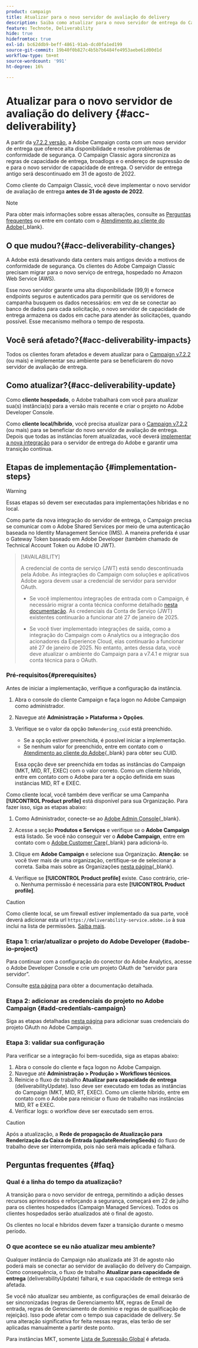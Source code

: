 ```yaml
---
product: campaign
title: Atualizar para o novo servidor de avaliação do delivery
description: Saiba como atualizar para o novo servidor de entrega do Campaign
feature: Technote, Deliverability
hide: true
hidefromtoc: true
exl-id: bc62ddb9-beff-4861-91ab-dcd0fa1ed199
source-git-commit: 19b40f0b827c4b5b7b6484fe4953aebe61d00d1d
workflow-type: tm+mt
source-wordcount: '991'
ht-degree: 16%

---
```


# Atualizar para o novo servidor de avaliação do delivery {#acc-deliverability}

A partir da [v7.2.2 versão](../../rn/using/latest-release.md#release-7-2-2), a Adobe Campaign conta com um novo servidor de entrega que oferece alta disponibilidade e resolve problemas de conformidade de segurança. O Campaign Classic agora sincroniza as regras de capacidade de entrega, broadlogs e o endereço de supressão de e para o novo servidor de capacidade de entrega. O servidor de entrega antigo será descontinuado em 31 de agosto de 2022.

Como cliente do Campaign Classic, você deve implementar o novo servidor de avaliação de entrega **antes de 31 de agosto de 2022**.

>[!NOTE]
>
>Para obter mais informações sobre essas alterações, consulte as [Perguntas frequentes](#faq) ou entre em contato com o [Atendimento ao cliente do Adobe](https://helpx.adobe.com/br/enterprise/admin-guide.html/enterprise/using/support-for-experience-cloud.ug.html){_blank}.
>

## O que mudou?{#acc-deliverability-changes}

A Adobe está desativando data centers mais antigos devido a motivos de conformidade de segurança. Os clientes do Adobe Campaign Classic precisam migrar para o novo serviço de entrega, hospedado no Amazon Web Service (AWS).

Esse novo servidor garante uma alta disponibilidade (99,9)&#x200B; e fornece endpoints seguros e autenticados para permitir que os servidores de campanha busquem os dados necessários: em vez de se conectar ao banco de dados para cada solicitação, o novo servidor de capacidade de entrega armazena os dados em cache para atender às solicitações, quando possível. Esse mecanismo melhora o tempo de resposta.&#x200B;

## Você será afetado?{#acc-deliverability-impacts}

Todos os clientes foram afetados e devem atualizar para o [Campaign v7.2.2](../../rn/using/latest-release.md#release-7-2-2) (ou mais) e implementar seu ambiente para se beneficiarem do novo servidor de avaliação de entrega.

## Como atualizar?{#acc-deliverability-update}

Como **cliente hospedado**, o Adobe trabalhará com você para atualizar sua(s) instância(s) para a versão mais recente e criar o projeto no Adobe Developer Console.

Como **cliente local/híbrido**, você precisa atualizar para o [Campaign v7.2.2](../../rn/using/latest-release.md#release-7-2-2) (ou mais) para se beneficiar do novo servidor de avaliação de entrega. Depois que todas as instâncias forem atualizadas, você deverá [implementar a nova integração](#implementation-steps) para o servidor de entrega do Adobe e garantir uma transição contínua.

## Etapas de implementação {#implementation-steps}

>[!WARNING]
>
>Essas etapas só devem ser executadas para implementações híbridas e no local.

Como parte da nova integração do servidor de entrega, o Campaign precisa se comunicar com o Adobe Shared Services por meio de uma autenticação baseada no Identity Management Service (IMS). A maneira preferida é usar o Gateway Token baseado em Adobe Developer (também chamado de Technical Account Token ou Adobe IO JWT).

>[!AVAILABILITY]
>
> A credencial de conta de serviço (JWT) está sendo descontinuada pela Adobe. As integrações do Campaign com soluções e aplicativos Adobe agora devem usar a credencial de servidor para servidor OAuth. </br>
>
> * Se você implementou integrações de entrada com o Campaign, é necessário migrar a conta técnica conforme detalhado [nesta documentação](https://developer.adobe.com/developer-console/docs/guides/authentication/ServerToServerAuthentication/migration/#_blank). As credenciais da Conta de Serviço (JWT) existentes continuarão a funcionar até 27 de janeiro de 2025. </br>
>
> * Se você tiver implementado integrações de saída, como a integração do Campaign com o Analytics ou a integração dos acionadores da Experience Cloud, elas continuarão a funcionar até 27 de janeiro de 2025. No entanto, antes dessa data, você deve atualizar o ambiente do Campaign para a v7.4.1 e migrar sua conta técnica para o OAuth. 

### Pré-requisitos{#prerequisites}

Antes de iniciar a implementação, verifique a configuração da instância.

1. Abra o console do cliente Campaign e faça logon no Adobe Campaign como administrador.
1. Navegue até **Administração > Plataforma > Opções**.
1. Verifique se o valor da opção `DmRendering_cuid` está preenchido.

   * Se a opção estiver preenchida, é possível iniciar a implementação.
   * Se nenhum valor for preenchido, entre em contato com o [Atendimento ao cliente do Adobe](https://helpx.adobe.com/br/enterprise/admin-guide.html/enterprise/using/support-for-experience-cloud.ug.html){_blank} para obter seu CUID.

   Essa opção deve ser preenchida em todas as instâncias do Campaign (MKT, MID, RT, EXEC) com o valor correto. Como um cliente híbrido, entre em contato com o Adobe para ter a opção definida em suas instâncias MID, RT e EXEC.

Como cliente local, você também deve verificar se uma Campanha **[!UICONTROL Product profile]** está disponível para sua Organização. Para fazer isso, siga as etapas abaixo:

1. Como Administrador, conecte-se ao [Adobe Admin Console](https://adminconsole.adobe.com/){_blank}.
1. Acesse a seção **Produtos e Serviços** e verifique se o **Adobe Campaign** está listado.
Se você não conseguir ver o **Adobe Campaign**, entre em contato com o [Adobe Customer Care](https://helpx.adobe.com/br/enterprise/admin-guide.html/enterprise/using/support-for-experience-cloud.ug.html){_blank} para adicioná-lo.
1. Clique em **Adobe Campaign** e selecione sua Organização.
   **Atenção**: se você tiver mais de uma organização, certifique-se de selecionar a correta. Saiba mais sobre as Organizações [nesta página](https://experienceleague.adobe.com/docs/control-panel/using/faq.html#ims-org-id){_blank}.

1. Verifique se **[!UICONTROL Product profile]** existe. Caso contrário, crie-o. Nenhuma permissão é necessária para este **[!UICONTROL Product profile]**.


>[!CAUTION]
>
>Como cliente local, se um firewall estiver implementado da sua parte, você deverá adicionar esta url `https://deliverability-service.adobe.io` à sua inclui na lista de permissões. [Saiba mais](../../installation/using/url-permissions.md).


### Etapa 1: criar/atualizar o projeto do Adobe Developer {#adobe-io-project}

Para continuar com a configuração do conector do Adobe Analytics, acesse o Adobe Developer Console e crie um projeto OAuth de “servidor para servidor”.

Consulte [esta página](../../integrations/using/oauth-technical-account.md#oauth-service) para obter a documentação detalhada.

### Etapa 2: adicionar as credenciais do projeto no Adobe Campaign {#add-credentials-campaign}

Siga as etapas detalhadas [nesta página](../../integrations/using/oauth-technical-account.md#add-credentials) para adicionar suas credenciais do projeto OAuth no Adobe Campaign.

### Etapa 3: validar sua configuração

Para verificar se a integração foi bem-sucedida, siga as etapas abaixo:

1. Abra o console do cliente e faça logon no Adobe Campaign.
1. Navegue até **Administração > Produção > Workflows técnicos**.
1. Reinicie o fluxo de trabalho **Atualizar para capacidade de entrega** (deliverabilityUpdate). Isso deve ser executado em todas as instâncias do Campaign (MKT, MID, RT, EXEC). Como um cliente híbrido, entre em contato com o Adobe para reiniciar o fluxo de trabalho nas instâncias MID, RT e EXEC.
1. Verificar logs: o workflow deve ser executado sem erros.

>[!CAUTION]
>
>Após a atualização, a **Rede de propagação de Atualização para Renderização da Caixa de Entrada (updateRenderingSeeds)** do fluxo de trabalho deve ser interrompida, pois não será mais aplicada e falhará.

## Perguntas frequentes {#faq}

### Qual é a linha do tempo da atualização?

A transição para o novo servidor de entrega, permitindo a adição desses recursos aprimorados e reforçando a segurança, começará em 22 de julho para os clientes hospedados (Campaign Managed Services). Todos os clientes hospedados serão atualizados até o final de agosto.

Os clientes no local e híbridos devem fazer a transição durante o mesmo período.

### O que acontece se eu não atualizar meu ambiente?

Qualquer instância do Campaign não atualizada até 31 de agosto não poderá mais se conectar ao servidor de avaliação do delivery do Campaign. Como consequência, o fluxo de trabalho **Atualizar para capacidade de entrega** (deliverabilityUpdate) falhará, e sua capacidade de entrega será afetada.

Se você não atualizar seu ambiente, as configurações de email deixarão de ser sincronizadas (regras de Gerenciamento MX, regras de Email de entrada, regras de Gerenciamento de domínio e regras de qualificação de rejeição). Isso pode afetar com o tempo sua capacidade de delivery. Se uma alteração significativa for feita nessas regras, elas terão de ser aplicadas manualmente a partir deste ponto.

Para instâncias MKT, somente [Lista de Supressão Global](../../campaign-opt/using/filtering-rules.md#default-deliverability-exclusion-rules) é afetada.
